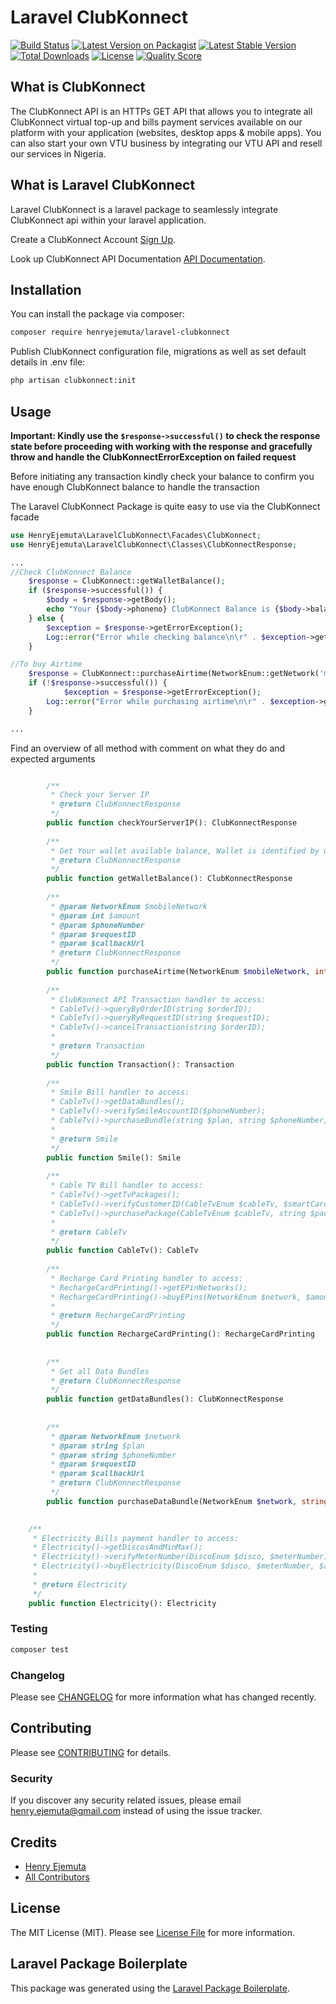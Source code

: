 # Laravel ClubKonnect

[![Build Status](https://travis-ci.org/henryejemuta/laravel-clubkonnect.svg?branch=master)](https://travis-ci.org/henryejemuta/laravel-clubkonnect)
[![Latest Version on Packagist](https://img.shields.io/packagist/v/henryejemuta/laravel-clubkonnect.svg?style=flat-square)](https://packagist.org/packages/henryejemuta/laravel-clubkonnect)
[![Latest Stable Version](https://poser.pugx.org/henryejemuta/laravel-clubkonnect/v/stable)](https://packagist.org/packages/henryejemuta/laravel-clubkonnect)
[![Total Downloads](https://poser.pugx.org/henryejemuta/laravel-clubkonnect/downloads)](https://packagist.org/packages/henryejemuta/laravel-clubkonnect)
[![License](https://poser.pugx.org/henryejemuta/laravel-clubkonnect/license)](https://packagist.org/packages/henryejemuta/laravel-clubkonnect)
[![Quality Score](https://img.shields.io/scrutinizer/g/henryejemuta/laravel-clubkonnect.svg?style=flat-square)](https://scrutinizer-ci.com/g/henryejemuta/laravel-clubkonnect)

## What is ClubKonnect
The ClubKonnect API is an HTTPs GET API that allows you to integrate all ClubKonnect virtual top-up and bills payment services available on our platform with your application (websites, desktop apps & mobile apps). You can also start your own VTU business by integrating our VTU API and resell our services in Nigeria.

## What is Laravel ClubKonnect
Laravel ClubKonnect is a laravel package to seamlessly integrate ClubKonnect api within your laravel application.

Create a ClubKonnect Account [Sign Up](https://www.clubkonnect.com/Register.asp).

Look up ClubKonnect API Documentation [API Documentation](https://www.clubkonnect.com/APIDocs.asp).

## Installation

You can install the package via composer:

```bash
composer require henryejemuta/laravel-clubkonnect
```

Publish ClubKonnect configuration file, migrations as well as set default details in .env file:

```bash
php artisan clubkonnect:init
```

## Usage

**Important: Kindly use the ``$response->successful()`` to check the response state before proceeding with working with the response and gracefully throw and handle the ClubKonnectErrorException on failed request**

Before initiating any transaction kindly check your balance to confirm you have enough ClubKonnect balance to handle the transaction

The Laravel ClubKonnect Package is quite easy to use via the ClubKonnect facade
``` php
use HenryEjemuta\LaravelClubKonnect\Facades\ClubKonnect;
use HenryEjemuta\LaravelClubKonnect\Classes\ClubKonnectResponse;

...
//Check ClubKonnect Balance
    $response = ClubKonnect::getWalletBalance();
    if ($response->successful()) {
        $body = $response->getBody();
        echo "Your {$body->phoneno} ClubKonnect Balance is {$body->balance}";
    } else {
        $exception = $response->getErrorException();
        Log::error("Error while checking balance\n\r" . $exception->getCode() . ": " . $exception->getMessage());
    }

//To buy Airtime
    $response = ClubKonnect::purchaseAirtime(NetworkEnum::getNetwork('mtn'), '1500', '08134567890', 'MY_UNIQUE_TXN_ID', 'https://example.com/afterorderurl');
    if (!$response->successful()) {
            $exception = $response->getErrorException();
        Log::error("Error while purchasing airtime\n\r" . $exception->getCode() . ": " . $exception->getMessage());
    }

...

```


Find an overview of all method with comment on what they do and expected arguments
``` php

        /**
         * Check your Server IP
         * @return ClubKonnectResponse
         */
        public function checkYourServerIP(): ClubKonnectResponse
    
        /**
         * Get Your wallet available balance, Wallet is identified by username set in clubkonnect config or environmental variable
         * @return ClubKonnectResponse
         */
        public function getWalletBalance(): ClubKonnectResponse
    
        /**
         * @param NetworkEnum $mobileNetwork
         * @param int $amount
         * @param $phoneNumber
         * @param $requestID
         * @param $callbackUrl
         * @return ClubKonnectResponse
         */
        public function purchaseAirtime(NetworkEnum $mobileNetwork, int $amount, $phoneNumber, $requestID, $callbackUrl): ClubKonnectResponse
    
        /**
         * ClubKonnect API Transaction handler to access:
         * CableTv()->queryByOrderID(string $orderID);
         * CableTv()->queryByRequestID(string $requestID);
         * CableTv()->cancelTransaction(string $orderID);
         *
         * @return Transaction
         */
        public function Transaction(): Transaction
    
        /**
         * Smile Bill handler to access:
         * CableTv()->getDataBundles();
         * CableTv()->verifySmileAccountID($phoneNumber);
         * CableTv()->purchaseBundle(string $plan, string $phoneNumber, $requestID, $callbackUrl = null);
         *
         * @return Smile
         */
        public function Smile(): Smile
    
        /**
         * Cable TV Bill handler to access:
         * CableTv()->getTvPackages();
         * CableTv()->verifyCustomerID(CableTvEnum $cableTv, $smartCardNo);
         * CableTv()->purchasePackage(CableTvEnum $cableTv, string $package, $smartCardNo, $requestID, $callbackUrl = null);
         *
         * @return CableTv
         */
        public function CableTv(): CableTv
    
        /**
         * Recharge Card Printing handler to access:
         * RechargeCardPrinting()->getEPinNetworks();
         * RechargeCardPrinting()->buyEPins(NetworkEnum $network, $amount, int $quantity, $requestID, $callbackUrl = null);
         *
         * @return RechargeCardPrinting
         */
        public function RechargeCardPrinting(): RechargeCardPrinting
    
    
        /**
         * Get all Data Bundles
         * @return ClubKonnectResponse
         */
        public function getDataBundles(): ClubKonnectResponse
    
    
        /**
         * @param NetworkEnum $network
         * @param string $plan
         * @param string $phoneNumber
         * @param $requestID
         * @param $callbackUrl
         * @return ClubKonnectResponse
         */
        public function purchaseDataBundle(NetworkEnum $network, string $plan, string $phoneNumber, $requestID, $callbackUrl): ClubKonnectResponse

        
    /**
     * Electricity Bills payment handler to access:
     * Electricity()->getDiscosAndMinMax();
     * Electricity()->verifyMeterNumber(DiscoEnum $disco, $meterNumber): ClubKonnectResponse
     * Electricity()->buyElectricity(DiscoEnum $disco, $meterNumber, $amount, MeterTypeEnum $meterType, $requestID, $callbackUrl = null): ClubKonnectResponse
     *
     * @return Electricity
     */
    public function Electricity(): Electricity

```

### Testing

``` bash
composer test
```

### Changelog

Please see [CHANGELOG](CHANGELOG.md) for more information what has changed recently.

## Contributing

Please see [CONTRIBUTING](CONTRIBUTING.md) for details.

### Security

If you discover any security related issues, please email henry.ejemuta@gmail.com instead of using the issue tracker.

## Credits

- [Henry Ejemuta](https://github.com/henryejemuta)
- [All Contributors](https://github.com/henryejemuta/graphs/contributors)

## License

The MIT License (MIT). Please see [License File](LICENSE.md) for more information.

## Laravel Package Boilerplate

This package was generated using the [Laravel Package Boilerplate](https://laravelpackageboilerplate.com).
